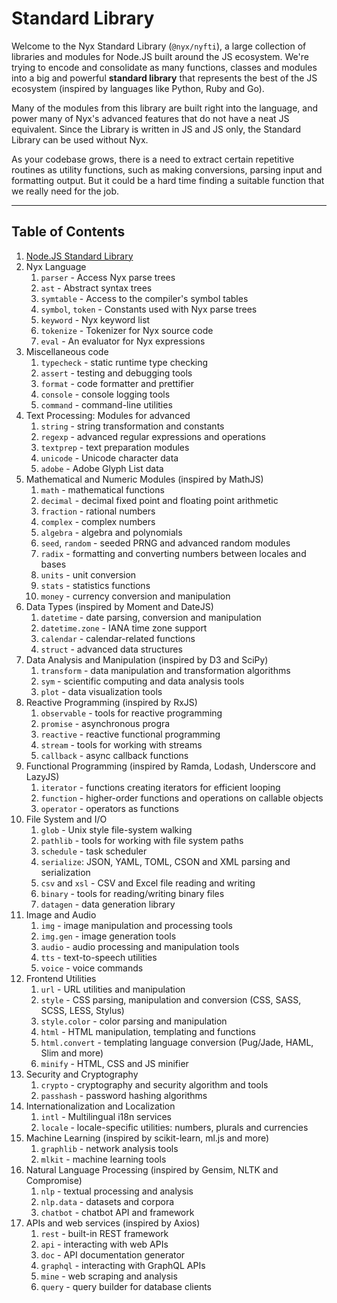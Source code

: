 # Standard Library

Welcome to the Nyx Standard Library (`@nyx/nyfti`), a large collection of libraries and modules for Node.JS built around the JS ecosystem. We're trying to encode and consolidate as many functions, classes and modules into a big and powerful **standard library** that represents the best of the JS ecosystem (inspired by languages like Python, Ruby and Go).

Many of the modules from this library are built right into the language, and power many of Nyx's advanced features that do not have a neat JS equivalent. Since the Library is written in JS and JS only, the Standard Library can be used without Nyx.

As your codebase grows, there is a need to extract certain repetitive routines as utility functions, such as making conversions, parsing input and formatting output. But it could be a hard time finding a suitable function that we really need for the job.

---

## Table of Contents

1. [Node.JS Standard Library](https://nodejs.org/docs/latest-v12.x/api/)
2. Nyx Language
   1. `parser` - Access Nyx parse trees
   2. `ast` - Abstract syntax trees
   3. `symtable` - Access to the compiler's symbol tables
   4. `symbol`, `token` - Constants used with Nyx parse trees
   5. `keyword` - Nyx keyword list
   6. `tokenize` - Tokenizer for Nyx source code
   7. `eval` - An evaluator for Nyx expressions
3. Miscellaneous code
   1. `typecheck` - static runtime type checking
   2. `assert` - testing and debugging tools
   3. `format` - code formatter and prettifier
   4. `console` - console logging tools
   5. `command` - command-line utilities
4. Text Processing: Modules for advanced
   1. `string` - string transformation and constants
   2. `regexp` - advanced regular expressions and operations
   3. `textprep` - text preparation modules
   4. `unicode` - Unicode character data
   5. `adobe` - Adobe Glyph List data
5. Mathematical and Numeric Modules (inspired by MathJS)
   1. `math` - mathematical functions
   2. `decimal` - decimal fixed point and floating point arithmetic
   3. `fraction` - rational numbers
   4. `complex` - complex numbers
   5. `algebra` - algebra and polynomials
   6. `seed`, `random` - seeded PRNG and advanced random modules
   7. `radix` - formatting and converting numbers between locales and bases
   8. `units` - unit conversion
   9. `stats` - statistics functions
   10. `money` - currency conversion and manipulation
6. Data Types (inspired by Moment and DateJS)
   1. `datetime` - date parsing, conversion and manipulation
   2. `datetime.zone` - IANA time zone support
   3. `calendar` - calendar-related functions
   4. `struct` - advanced data structures
7. Data Analysis and Manipulation (inspired by D3 and SciPy)
   1. `transform` - data manipulation and transformation algorithms
   2. `sym` - scientific computing and data analysis tools
   3. `plot` - data visualization tools
8. Reactive Programming (inspired by RxJS)
   1. `observable` - tools for reactive programming
   2. `promise` - asynchronous progra
   3. `reactive` - reactive functional programming
   4. `stream` - tools for working with streams
   5. `callback` - async callback functions
9. Functional Programming (inspired by Ramda, Lodash, Underscore and LazyJS)
   1. `iterator` - functions creating iterators for efficient looping
   2. `function` - higher-order functions and operations on callable objects
   3. `operator` - operators as functions
10. File System and I/O
    1. `glob` - Unix style file-system walking
    2. `pathlib` - tools for working with file system paths
    3. `schedule` - task scheduler
    4. `serialize`: JSON, YAML, TOML, CSON and XML parsing and serialization
    5. `csv` and `xsl` - CSV and Excel file reading and writing
    6. `binary` - tools for reading/writing binary files
    7. `datagen` - data generation library
11. Image and Audio
    1. `img` - image manipulation and processing tools
    2. `img.gen` - image generation tools
    3. `audio` - audio processing and manipulation tools
    4. `tts` - text-to-speech utilities
    5. `voice` - voice commands
12. Frontend Utilities
    1. `url` - URL utilities and manipulation
    2. `style` - CSS parsing, manipulation and conversion (CSS, SASS, SCSS, LESS, Stylus)
    3. `style.color` - color parsing and manipulation
    4. `html` - HTML manipulation, templating and functions
    5. `html.convert` - templating language conversion (Pug/Jade, HAML, Slim and more)
    6. `minify` - HTML, CSS and JS minifier
13. Security and Cryptography
    1. `crypto` - cryptography and security algorithm and tools
    2. `passhash` - password hashing algorithms
14. Internationalization and Localization
    1. `intl` - Multilingual i18n services
    2. `locale` - locale-specific utilities: numbers, plurals and currencies
15. Machine Learning (inspired by scikit-learn, ml.js and more)
    1. `graphlib` - network analysis tools
    2. `mlkit` - machine learning tools
16. Natural Language Processing (inspired by Gensim, NLTK and Compromise)
    1. `nlp` - textual processing and analysis
    2. `nlp.data` - datasets and corpora
    3. `chatbot` - chatbot API and framework
17. APIs and web services (inspired by Axios)
    1. `rest` - built-in REST framework
    2. `api` - interacting with web APIs
    3. `doc` - API documentation generator
    4. `graphql` - interacting with GraphQL APIs
    5. `mine` - web scraping and analysis
    6. `query` - query builder for database clients
